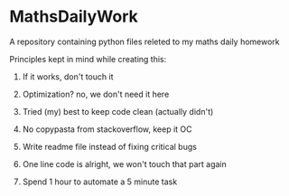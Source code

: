 # MathsDailyWork
A repository containing python files releted to my maths daily homework

Principles kept in mind while creating this:

1) If it works, don't touch it

2) Optimization? no, we don't need it here

3) Tried (my) best to keep code clean (actually didn't)

4) No copypasta from stackoverflow, keep it OC

5) Write readme file instead of fixing critical bugs

6) One line code is alright, we won't touch that part again

7) Spend 1 hour to automate a 5 minute task
